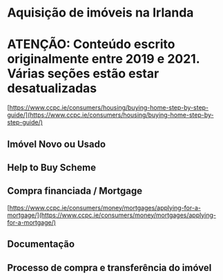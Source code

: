 # Aquisição de imóveis na Irlanda

# **ATENÇÃO: Conteúdo escrito originalmente entre 2019 e 2021. Várias seções estão estar desatualizadas**

[https://www.ccpc.ie/consumers/housing/buying-home-step-by-step-guide/](https://www.ccpc.ie/consumers/housing/buying-home-step-by-step-guide/)

## Imóvel Novo ou Usado

## Help to Buy Scheme

## Compra financiada / Mortgage

[https://www.ccpc.ie/consumers/money/mortgages/applying-for-a-mortgage/](https://www.ccpc.ie/consumers/money/mortgages/applying-for-a-mortgage/)

## Documentação

## Processo de compra e transferência do imóvel
